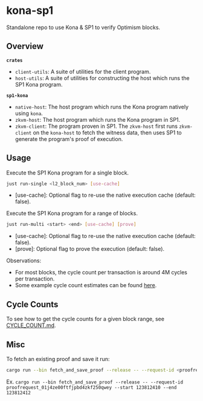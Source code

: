 # kona-sp1

Standalone repo to use Kona & SP1 to verify Optimism blocks.

## Overview

**`crates`**
- `client-utils`: A suite of utilities for the client program.
- `host-utils`: A suite of utilities for constructing the host which runs the SP1 Kona program.

**`sp1-kona`**
- `native-host`: The host program which runs the Kona program natively using `kona`.
- `zkvm-host`: The host program which runs the Kona program in SP1.
- `zkvm-client`: The program proven in SP1. The `zkvm-host` first runs `zkvm-client` on the `kona-host` to fetch the witness data, then uses SP1 to generate the program's proof of execution.

## Usage

Execute the SP1 Kona program for a single block.

```bash
just run-single <l2_block_num> [use-cache]
```

- [use-cache]: Optional flag to re-use the native execution cache (default: false).

Execute the SP1 Kona program for a range of blocks.

```bash
just run-multi <start> <end> [use-cache] [prove]
```

- [use-cache]: Optional flag to re-use the native execution cache (default: false).
- [prove]: Optional flag to prove the execution (default: false).

Observations: 
* For most blocks, the cycle count per transaction is around 4M cycles per transaction.
* Some example cycle count estimates can be found [here](https://www.notion.so/succinctlabs/SP1-Kona-8b025f81f28f4d149eb4816db4e6d80b?pvs=4).

## Cycle Counts

To see how to get the cycle counts for a given block range, see [CYCLE_COUNT.md](./CYCLE_COUNT.md).


## Misc

To fetch an existing proof and save it run:

```bash
cargo run --bin fetch_and_save_proof --release -- --request-id <proofrequest_id> --start <start_block> --end <end_block>
```

Ex. `cargo run --bin fetch_and_save_proof --release -- --request-id proofrequest_01j4ze00ftfjpbd4zkf250qwey --start 123812410 --end 123812412`